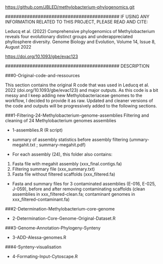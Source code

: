 https://github.com/JBLED/methylobacterium-phylogenomics.git

##########################################
IF USING ANY INFORMATION RELATED TO THIS PROJECT, PLEASE READ AND CITE:

Leducq et al. (2022) Comprehensive phylogenomics of Methylobacterium reveals four evolutionary distinct groups and underappreciated phyllosphere diversity.
Genome Biology and Evolution, Volume 14, Issue 8, August 2022

https://doi.org/10.1093/gbe/evac123

##########################################
DESCRIPTION

###0-Original-code-and-ressources

This section contains the original R code that was used in Leducq et al. 2022 (doi.org/10.1093/gbe/evac123) and major outputs.
As this code is a bit messy and I keep adding new Methylobacteriaceae genomes to the workflow, I decided to provide it as raw. 
Updated and cleaner versions of the code and outputs will be progressively added to the following sections.

###1-Filtering-24-Methylobacterium-genome-assemblies
Filtering and cleaning of 24 Methylobacterium genomes assemblies

- 1-assemblies.R (R script)

- summary of assembly statistics before assembly filtering (ummary-megahit.txt ; summary-megahit.pdf)

- For each assembly (24), this folder also contains: 
1) Fasta file with megahit assembly (xxx_final.contigs.fa)
2) Filtering summary file (xxx_summary.txt)
3) Fasta file without filtered scaffolds (xxx_filtered.fa)

- Fasta and summary files for 3 contaminated assemblies (E-016, E-025, J-059), before and after removing contaminating scaffolds (clean assemblies in xxx_filtered-clean.fa; contaminant genomes in xxx_filtered-contaminant.fa)

###2-Determination-Methylobacterium-core-genome

- 2-Determination-Core-Genome-Original-Dataset.R

###3-Genome-Annotation-Phylogeny-Synteny

- 3-ADD-Alessa-genomes.R

###4-Synteny-visualisation

- 4-Formating-Input-Cytoscape.R
